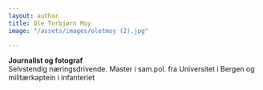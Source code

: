 ```yaml
---
layout: author
title: Ole Torbjørn Moy
image: "/assets/images/oletmoy (2).jpg"

---
```

**Journalist og fotograf**   
Selvstendig næringsdrivende. Master i sam.pol. fra Universitet i Bergen og militærkaptein i infanteriet